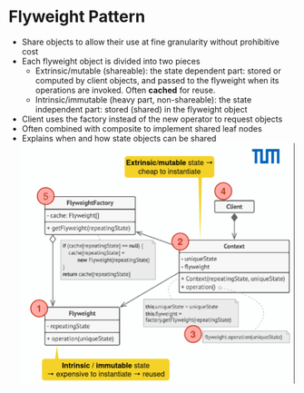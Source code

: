 # Flyweight Pattern

- Share objects to allow their use at fine granularity without prohibitive cost
- Each flyweight object is divided into two pieces
  - Extrinsic/mutable (shareable): the state dependent part: stored or computed by client objects, and passed to the flyweight when its operations are invoked. Often **cached** for reuse.
  - Intrinsic/immutable (heavy part, non-shareable): the state independent part: stored (shared) in the flyweight object
- Client uses the factory instead of the new operator to request objects
- Often combined with composite to implement shared leaf nodes
- Explains when and how state objects can be shared
  ![flyweight](assets/flyweight.png)
